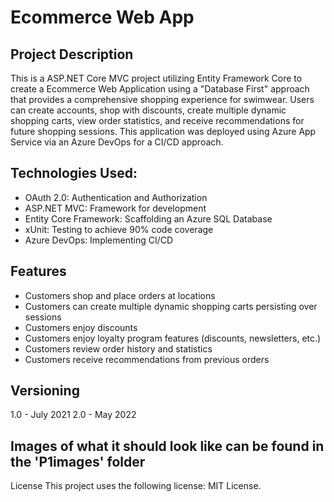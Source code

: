 # Ecommerce Web App

## Project Description
This is a ASP.NET Core MVC project utilizing Entity Framework Core to create a Ecommerce Web Application using a "Database First" approach that provides a comprehensive shopping experience for swimwear. Users can create accounts, shop with discounts, create multiple dynamic shopping carts, view order statistics, and receive recommendations for future shopping sessions. This application was deployed using Azure App Service via an Azure DevOps for a CI/CD approach.

## Technologies Used:
* OAuth 2.0: Authentication and Authorization
* ASP.NET MVC: Framework for development
* Entity Core Framework: Scaffolding an Azure SQL Database
* xUnit: Testing to achieve 90% code coverage
* Azure DevOps: Implementing CI/CD

## Features
* Customers shop and place orders at locations
* Customers can create multiple dynamic shopping carts persisting over sessions
* Customers enjoy discounts
* Customers enjoy loyalty program features (discounts, newsletters, etc.)
* Customers review order history and statistics
* Customers receive recommendations from previous orders

## Versioning
1.0 - July 2021
2.0 - May 2022

## Images of what it should look like can be found in the 'P1images' folder

License
This project uses the following license: MIT License.
